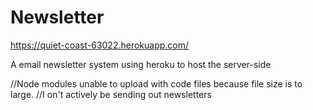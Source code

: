 # Newsletter

https://quiet-coast-63022.herokuapp.com/

A email newsletter system using heroku to host the server-side

//Node modules unable to upload with code files because file size is to large.
//I on't actively be sending out newsletters
